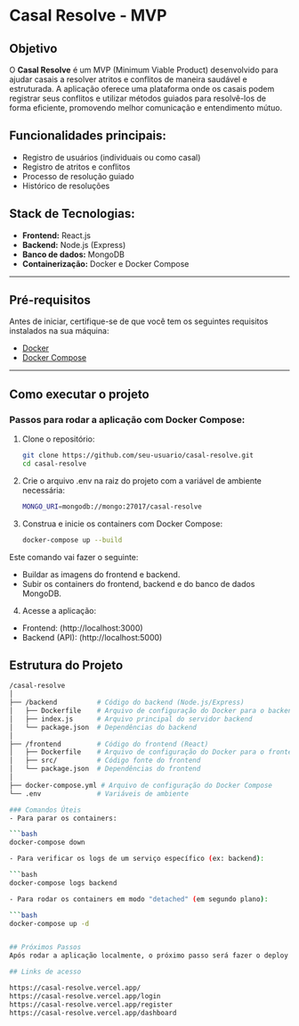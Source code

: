 # Casal Resolve - MVP

## Objetivo
O **Casal Resolve** é um MVP (Minimum Viable Product) desenvolvido para ajudar casais a resolver atritos e conflitos de maneira saudável e estruturada. A aplicação oferece uma plataforma onde os casais podem registrar seus conflitos e utilizar métodos guiados para resolvê-los de forma eficiente, promovendo melhor comunicação e entendimento mútuo.

## Funcionalidades principais:
- Registro de usuários (individuais ou como casal)
- Registro de atritos e conflitos
- Processo de resolução guiado
- Histórico de resoluções

## Stack de Tecnologias:
- **Frontend:** React.js
- **Backend:** Node.js (Express)
- **Banco de dados:** MongoDB
- **Containerização:** Docker e Docker Compose

---

## Pré-requisitos

Antes de iniciar, certifique-se de que você tem os seguintes requisitos instalados na sua máquina:

- [Docker](https://www.docker.com/get-started)
- [Docker Compose](https://docs.docker.com/compose/install/)

---

## Como executar o projeto

### Passos para rodar a aplicação com Docker Compose:

1. Clone o repositório:

   ```bash
   git clone https://github.com/seu-usuario/casal-resolve.git
   cd casal-resolve

2. Crie o arquivo .env na raiz do projeto com a variável de ambiente necessária:

   ```bash
   MONGO_URI=mongodb://mongo:27017/casal-resolve
   
3. Construa e inicie os containers com Docker Compose:

   ```bash
   docker-compose up --build

Este comando vai fazer o seguinte:
- Buildar as imagens do frontend e backend.
- Subir os containers do frontend, backend e do banco de dados MongoDB.

4. Acesse a aplicação:

- Frontend: (http://localhost:3000)
- Backend (API): (http://localhost:5000)

## Estrutura do Projeto

   ```bash
   /casal-resolve
   │
   ├── /backend          # Código do backend (Node.js/Express)
   │   ├── Dockerfile    # Arquivo de configuração do Docker para o backend
   │   ├── index.js      # Arquivo principal do servidor backend
   │   └── package.json  # Dependências do backend
   │
   ├── /frontend         # Código do frontend (React)
   │   ├── Dockerfile    # Arquivo de configuração do Docker para o frontend
   │   ├── src/          # Código fonte do frontend
   │   └── package.json  # Dependências do frontend
   │
   ├── docker-compose.yml # Arquivo de configuração do Docker Compose
   └── .env              # Variáveis de ambiente

### Comandos Úteis
- Para parar os containers:

   ```bash
   docker-compose down

- Para verificar os logs de um serviço específico (ex: backend):

   ```bash
   docker-compose logs backend

- Para rodar os containers em modo "detached" (em segundo plano):

   ```bash
   docker-compose up -d


## Próximos Passos
Após rodar a aplicação localmente, o próximo passo será fazer o deploy da aplicação em uma plataforma de hospedagem compatível com Docker Compose, como Heroku, DigitalOcean, ou AWS.

## Links de acesso

https://casal-resolve.vercel.app/
https://casal-resolve.vercel.app/login
https://casal-resolve.vercel.app/register
https://casal-resolve.vercel.app/dashboard
